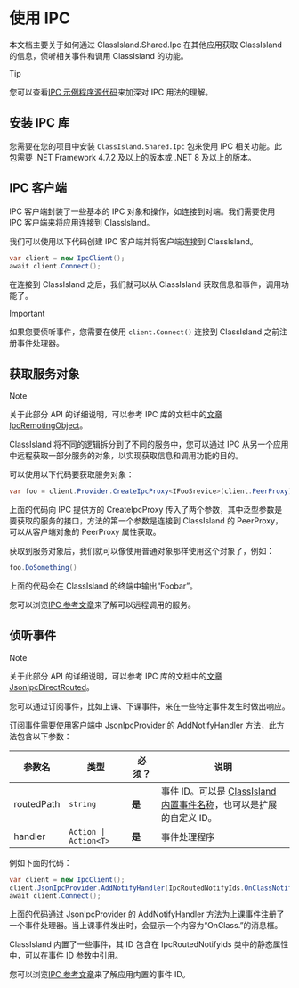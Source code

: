 # 使用 IPC

本文档主要关于如何通过 ClassIsland.Shared.Ipc 在其他应用获取 ClassIsland 的信息，侦听相关事件和调用 ClassIsland 的功能。

> [!tip]
> 您可以查看[IPC 示例程序源代码](https://github.com/ClassIsland/ClassIsland/tree/master/Demos/ClassIsland.IpcDemo)来加深对 IPC 用法的理解。

## 安装 IPC 库

您需要在您的项目中安装 `ClassIsland.Shared.Ipc` 包来使用 IPC 相关功能。此包需要 .NET Framework 4.7.2 及以上的版本或 .NET 8 及以上的版本。

## IPC 客户端

IPC 客户端封装了一些基本的 IPC 对象和操作，如连接到对端。我们需要使用 IPC 客户端来将应用连接到 ClassIsland。

我们可以使用以下代码创建 IPC 客户端并将客户端连接到 ClassIsland。

``` csharp
var client = new IpcClient();
await client.Connect();
```

在连接到 ClassIsland 之后，我们就可以从 ClassIsland 获取信息和事件，调用功能了。

> [!important]
> 如果您要侦听事件，您需要在使用 `client.Connect()` 连接到 ClassIsland 之前注册事件处理器。

## 获取服务对象

> [!note]
> 关于此部分 API 的详细说明，可以参考 IPC 库的文档中的[文章 IpcRemotingObject](https://github.com/dotnet-campus/dotnetCampus.Ipc/blob/main/docs/IpcRemotingObject.md)。

ClassIsland 将不同的逻辑拆分到了不同的服务中，您可以通过 IPC 从另一个应用中远程获取一部分服务的对象，以实现获取信息和调用功能的目的。

可以使用以下代码要获取服务对象：

``` csharp
var foo = client.Provider.CreateIpcProxy<IFooSrevice>(client.PeerProxy);
```

上面的代码向 IPC 提供方的 CreateIpcProxy 传入了两个参数，其中泛型参数是要获取的服务的接口，方法的第一个参数是连接到 ClassIsland 的 PeerProxy，可以从客户端对象的 PeerProxy 属性获取。

获取到服务对象后，我们就可以像使用普通对象那样使用这个对象了，例如：

```csharp
foo.DoSomething()
```

上面的代码会在 ClassIsland 的终端中输出“Foobar”。

您可以浏览[IPC 参考文章](./reference.md#服务)来了解可以远程调用的服务。

## 侦听事件

> [!note]
> 关于此部分 API 的详细说明，可以参考 IPC 库的文档中的[文章 JsonIpcDirectRouted](https://github.com/dotnet-campus/dotnetCampus.Ipc/blob/main/docs/JsonIpcDirectRouted.md)。

您可以通过订阅事件，比如上课、下课事件，来在一些特定事件发生时做出响应。

订阅事件需要使用客户端中 JsonIpcProvider 的 AddNotifyHandler 方法，此方法包含以下参数：

| 参数名 | 类型 | 必须？ | 说明 |
| --- | --- | --- | --- |
| routedPath | `string` | **是** | 事件 ID。可以是 [ClassIsland 内置事件名称](./reference.md#事件-id)，也可以是扩展的自定义 ID。 |
| handler | `Action \| Action<T>` | **是** | 事件处理程序 |

例如下面的代码：

``` csharp
var client = new IpcClient();
client.JsonIpcProvider.AddNotifyHandler(IpcRoutedNotifyIds.OnClassNotifyId, () => MessageBox.Show("OnClass."));
await client.Connect();
```

上面的代码通过 JsonIpcProvider 的 AddNotifyHandler 方法为上课事件注册了一个事件处理器。当上课事件发出时，会显示一个内容为“OnClass.”的消息框。

ClassIsland 内置了一些事件，其 ID 包含在 IpcRoutedNotifyIds 类中的静态属性中，可以在事件 ID 参数中引用。

您可以浏览[IPC 参考文章](./reference.md#事件-id)来了解应用内置的事件 ID。
